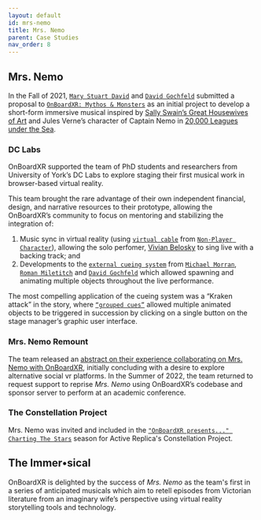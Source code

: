 ```yaml
---
layout: default
id: mrs-nemo
title: Mrs. Nemo
parent: Case Studies
nav_order: 8
---
```


## Mrs. Nemo

In the Fall of 2021, [`Mary Stuart David`](./mrs-nemo.md) and [`David Gochfeld`](./jettison.md) submitted a proposal to [`OnBoardXR: Mythos & Monsters`](./obxr-mythos-monsters.md) as an initial project to develop a short-form immersive musical inspired by [Sally Swain’s Great Housewives of Art](https://www.amazon.co.uk/Great-Housewives-Art-Sally-Swain/dp/0586205306) and Jules Verne’s character of Captain Nemo in [20,000 Leagues under the Sea](https://en.wikipedia.org/wiki/Twenty_Thousand_Leagues_Under_the_Seas).

### DC Labs
OnBoardXR supported the team of PhD students and researchers from University of York’s DC Labs to explore staging their first musical work in browser-based virtual reality.

This team brought the rare advantage of their own independent financial, design, and narrative resources to their prototype, allowing the OnBoardXR’s community to focus on mentoring and stabilizing the integration of:
1. Music sync in virtual reality (using [`virtual cable`](./glossary-virtual-cable.md) from [`Non-Player Character`](./non-player-character.md)), allowing the solo perfomer, [Vivian Belosky](./mrs-nemo.md) to sing live with a backing track; and 
2. Developments to the [`external cueing system`](./cue-system.md) from [`Michael Morran`](./michael-morran.md), [`Roman Miletitch`](./jettison.md) and [`David Gochfeld`](./jettison.md) which allowed spawning and animating multiple objects throughout the live performance. 

The most compelling application of the cueing system was a “Kraken attack” in the story, where [`“grouped cues”`](./glossary-group-cues.md) allowed multiple animated objects to be triggered in succession by clicking on a single button on the stage manager’s graphic user interface.

### Mrs. Nemo Remount
The team released an [abstract on their experience collaborating on Mrs. Nemo with OnBoardXR](https://thewritingplatform.com/2022/05/the-making-of-an-immersical/), initially concluding with a desire to explore alternative social vr platforms. In the Summer of 2022, the team returned to request support to reprise *Mrs. Nemo* using OnBoardXR’s codebase and sponsor server to perform at an academic conference. 

### The Constellation Project
Mrs. Nemo was invited and included in the [`"OnBoardXR presents..." Charting The Stars`](./obxr-charting-stars.md) season for Active Replica's Constellation Project. 

## The Immer•sical
OnBoardXR is delighted by the success of *Mrs. Nemo* as the team's first in a series of anticipated musicals which aim to retell episodes from Victorian literature from an imaginary wife’s perspective using virtual reality storytelling tools and technology.
